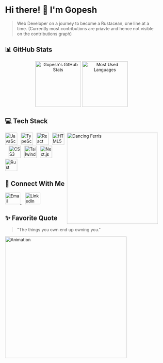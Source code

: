 # Hi there! 👋 I'm Gopesh

> Web Developer on a journey to become a Rustacean, one line at a time. (Currently most contributions are priavte and hence not visible on the contributions graph)

## 📊 GitHub Stats

<div align="center">
  <img src="https://github-readme-stats.vercel.app/api?username=GopeshGoswami&show_icons=true&include_all_commits=true&count_private=true&theme=aura&hide_border=true" height="150" alt="Gopesh's GitHub Stats" />
  <img src="https://github-readme-stats.vercel.app/api/top-langs?username=GopeshGoswami&layout=compact&card_width=320&langs_count=5&theme=aura&hide_border=true" height="150" alt="Most Used Languages" />
</div>

## 💻 Tech Stack

<img align="right" height="300" src="https://rustacean-principles.netlify.app/image/dancing-ferris.gif" alt="Dancing Ferris" />

<div align="left">
  <img src="https://cdn.jsdelivr.net/gh/devicons/devicon/icons/javascript/javascript-original.svg" height="40" alt="JavaScript" />&nbsp;&nbsp;
  <img src="https://cdn.jsdelivr.net/gh/devicons/devicon/icons/typescript/typescript-original.svg" height="40" alt="TypeScript" />&nbsp;&nbsp;
  <img src="https://cdn.jsdelivr.net/gh/devicons/devicon/icons/react/react-original.svg" height="40" alt="React" />&nbsp;&nbsp;
  <img src="https://cdn.jsdelivr.net/gh/devicons/devicon/icons/html5/html5-original.svg" height="40" alt="HTML5" />&nbsp;&nbsp;
  <img src="https://cdn.jsdelivr.net/gh/devicons/devicon/icons/css3/css3-original.svg" height="40" alt="CSS3" />&nbsp;&nbsp;
  <img src="https://skillicons.dev/icons?i=tailwind" height="40" alt="Tailwind CSS" />&nbsp;&nbsp;
  <img src="https://skillicons.dev/icons?i=nextjs" height="40" alt="Next.js" />&nbsp;&nbsp;
  <img src="https://skillicons.dev/icons?i=rust" height="40" alt="Rust" />
</div>

## 🤝 Connect With Me

<div align="left">
  <a href="mailto:ggopesh45@gmail.com">
    <img src="https://raw.githubusercontent.com/maurodesouza/profile-readme-generator/master/src/assets/icons/social/gmail/default.svg" width="50" height="38" alt="Email" />
  </a>&nbsp;&nbsp;
  <a href="https://www.linkedin.com/in/gopeshgoswami/" target="_blank">
    <img src="https://raw.githubusercontent.com/maurodesouza/profile-readme-generator/master/src/assets/icons/social/linkedin/default.svg" width="50" height="38" alt="LinkedIn" />
  </a>
</div>

## ✨ Favorite Quote

> "The things you own end up owning you."

<img src="https://i.giphy.com/RCSUqPv9w9Iek.webp" alt="Animation" width="400" />
